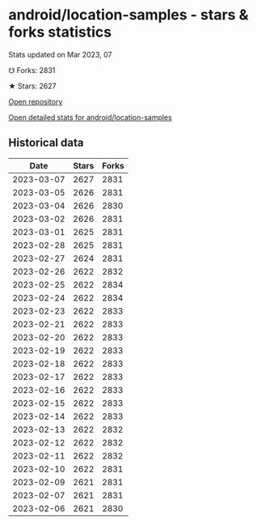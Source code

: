 # android/location-samples - stars & forks statistics

Stats updated on Mar 2023, 07

☋ Forks: 2831

★ Stars: 2627

[Open repository](https://github.com/android/location-samples)

[Open detailed stats for android/location-samples](https://reviewgithub.com/rep/android/location-samples)

## Historical data
| Date | Stars | Forks |
|------|-------|-------|
| 2023-03-07 | 2627 | 2831 | 
| 2023-03-05 | 2626 | 2831 | 
| 2023-03-04 | 2626 | 2830 | 
| 2023-03-02 | 2626 | 2831 | 
| 2023-03-01 | 2625 | 2831 | 
| 2023-02-28 | 2625 | 2831 | 
| 2023-02-27 | 2624 | 2831 | 
| 2023-02-26 | 2622 | 2832 | 
| 2023-02-25 | 2622 | 2834 | 
| 2023-02-24 | 2622 | 2834 | 
| 2023-02-23 | 2622 | 2833 | 
| 2023-02-21 | 2622 | 2833 | 
| 2023-02-20 | 2622 | 2833 | 
| 2023-02-19 | 2622 | 2833 | 
| 2023-02-18 | 2622 | 2833 | 
| 2023-02-17 | 2622 | 2833 | 
| 2023-02-16 | 2622 | 2833 | 
| 2023-02-15 | 2622 | 2833 | 
| 2023-02-14 | 2622 | 2833 | 
| 2023-02-13 | 2622 | 2832 | 
| 2023-02-12 | 2622 | 2832 | 
| 2023-02-11 | 2622 | 2832 | 
| 2023-02-10 | 2622 | 2831 | 
| 2023-02-09 | 2621 | 2831 | 
| 2023-02-07 | 2621 | 2831 | 
| 2023-02-06 | 2621 | 2830 | 

